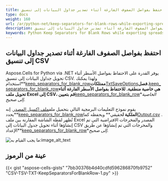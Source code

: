 ```yaml
---
title: احتفظ بفواصل الصفوف الفارغة أثناء تصدير جداول البيانات إلى تنسيق CSV
type: docs
weight: 160
url: /ar/python-net/keep-separators-for-blank-rows-while-exporting-spreadsheets-to-csv-format/
description: احتفظ بفواصل الصفوف الفارغة أثناء تصدير جداول البيانات إلى تنسيق CSV باستخدام Aspose.Cells for Python via .NET API.
keywords: Python Keep Separators for Blank Rows while exporting spreadsheets to CSV format, Keep Separators for Blank Rows while saving excel to CSV format in Python via NET, Python Keep Separators for Blank Rows when exporting excel to CSV format.
---
```

##  **احتفظ بفواصل الصفوف الفارغة أثناء تصدير جداول البيانات إلى تنسيق CSV**

Aspose.Cells for Python via .NET يوفر القدرة على الاحتفاظ بفواصل الأسطر أثناء تحويل جداول البيانات إلى تنسيق CSV. ولهذا يمكنك استخدام**[keep_separators_for_blank_row](https://reference.aspose.com/cells/python-net/aspose.cells/txtsaveoptions/keep_separators_for_blank_row/)**ممتلكات**[TxtSaveOptions](https://reference.aspose.com/cells/python-net/aspose.cells/txtsaveoptions/)**فصل.**[keep_separators_for_blank_row](https://reference.aspose.com/cells/python-net/aspose.cells/txtsaveoptions/keep_separators_for_blank_row/)**هي خاصية منطقية. للاحتفاظ بفواصل الأسطر الفارغة أثناء تحويل ملف Excel إلى CSV، قم بتعيين**[keep_separators_for_blank_row](https://reference.aspose.com/cells/python-net/aspose.cells/txtsaveoptions/keep_separators_for_blank_row/)**الخاصية إلى *صحيح**.

يقوم نموذج التعليمات البرمجية التالي بتحميل ملف[ملف اكسيل المصدر](84378743.xlsx). إنه يحدد**[keep_separators_for_blank_row](https://reference.aspose.com/cells/python-net/aspose.cells/txtsaveoptions/keep_separators_for_blank_row/)**الملكية ل**حقيقي** ويحفظه كما[Output.csv](84378744.csv) . تُظهر لقطة الشاشة المقارنة بين ملف Excel المصدر والمخرجات الافتراضية التي تم إنشاؤها أثناء تحويل جدول البيانات إلى CSV والمخرجات التي تم إنشاؤها عن طريق الإعداد**[keep_separators_for_blank_row](https://reference.aspose.com/cells/python-net/aspose.cells/txtsaveoptions/keep_separators_for_blank_row/)**إلى *صحيح**.

![ما يجب القيام به:image_alt_text](result.jpg)

##  **عينة من الرموز**

{{< gist "aspose-cells-gists" "7bb30376b4d40cdfd596286870fb9752" "CSV-TSV-TXT-KeepSeparatorsForBlankRow-1.py" >}}
